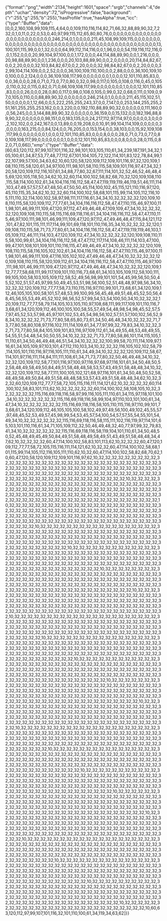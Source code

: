 {"format":"png","width":2134,"height":1601,"space":"srgb","channels":4,"depth":"uchar","density":72,"isProgressive":false,"background":{"r":255,"g":255,"b":255},"hasProfile":true,"hasAlpha":true,"icc":{"type":"Buffer","data":[0,0,2,160,108,99,109,115,4,64,0,0,109,110,116,114,82,71,66,32,88,89,90,32,7,232,0,1,0,11,0,22,0,53,0,40,97,99,115,112,65,80,80,76,0,0,0,0,0,0,0,0,0,0,0,0,0,0,0,0,0,0,0,0,0,0,0,0,0,0,246,214,0,1,0,0,0,0,211,45,108,99,109,115,0,0,0,0,0,0,0,0,0,0,0,0,0,0,0,0,0,0,0,0,0,0,0,0,0,0,0,0,0,0,0,0,0,0,0,0,0,0,0,0,0,0,0,0,0,0,0,13,100,101,115,99,0,0,1,32,0,0,0,64,99,112,114,116,0,0,1,96,0,0,0,54,119,116,112,116,0,0,1,152,0,0,0,20,99,104,97,100,0,0,1,172,0,0,0,44,114,88,89,90,0,0,1,216,0,0,0,20,98,88,89,90,0,0,1,236,0,0,0,20,103,88,89,90,0,0,2,0,0,0,0,20,114,84,82,67,0,0,2,20,0,0,0,32,103,84,82,67,0,0,2,20,0,0,0,32,98,84,82,67,0,0,2,20,0,0,0,32,99,104,114,109,0,0,2,52,0,0,0,36,100,109,110,100,0,0,2,88,0,0,0,36,100,109,100,100,0,0,2,124,0,0,0,36,109,108,117,99,0,0,0,0,0,0,0,1,0,0,0,12,101,110,85,83,0,0,0,36,0,0,0,28,0,71,0,73,0,77,0,80,0,32,0,98,0,117,0,105,0,108,0,116,0,45,0,105,0,110,0,32,0,115,0,82,0,71,0,66,109,108,117,99,0,0,0,0,0,0,0,1,0,0,0,12,101,110,85,83,0,0,0,26,0,0,0,28,0,80,0,117,0,98,0,108,0,105,0,99,0,32,0,68,0,111,0,109,0,97,0,105,0,110,0,0,88,89,90,32,0,0,0,0,0,0,246,214,0,1,0,0,0,0,211,45,115,102,51,50,0,0,0,0,0,1,12,66,0,0,5,222,255,255,243,37,0,0,7,147,0,0,253,144,255,255,251,161,255,255,253,162,0,0,3,220,0,0,192,110,88,89,90,32,0,0,0,0,0,0,111,160,0,0,56,245,0,0,3,144,88,89,90,32,0,0,0,0,0,0,36,159,0,0,15,132,0,0,182,196,88,89,90,32,0,0,0,0,0,0,98,151,0,0,183,135,0,0,24,217,112,97,114,97,0,0,0,0,0,3,0,0,0,2,102,102,0,0,242,167,0,0,13,89,0,0,19,208,0,0,10,91,99,104,114,109,0,0,0,0,0,3,0,0,0,0,163,215,0,0,84,124,0,0,76,205,0,0,153,154,0,0,38,103,0,0,15,92,109,108,117,99,0,0,0,0,0,0,0,1,0,0,0,12,101,110,85,83,0,0,0,8,0,0,0,28,0,71,0,73,0,77,0,80,109,108,117,99,0,0,0,0,0,0,0,1,0,0,0,12,101,110,85,83,0,0,0,8,0,0,0,28,0,115,0,82,0,71,0,66]},"xmp":{"type":"Buffer","data":[60,63,120,112,97,99,107,101,116,32,98,101,103,105,110,61,34,239,187,191,34,32,105,100,61,34,87,53,77,48,77,112,67,101,104,105,72,122,114,101,83,122,78,84,99,122,107,99,57,100,34,63,62,10,60,120,58,120,109,112,109,101,116,97,32,120,109,108,110,115,58,120,61,34,97,100,111,98,101,58,110,115,58,109,101,116,97,47,34,32,120,58,120,109,112,116,107,61,34,88,77,80,32,67,111,114,101,32,52,46,52,46,48,45,69,120,105,118,50,34,62,10,32,60,114,100,102,58,82,68,70,32,120,109,108,110,115,58,114,100,102,61,34,104,116,116,112,58,47,47,119,119,119,46,119,51,46,111,114,103,47,49,57,57,57,47,48,50,47,50,50,45,114,100,102,45,115,121,110,116,97,120,45,110,115,35,34,62,10,32,32,60,114,100,102,58,68,101,115,99,114,105,112,116,105,111,110,32,114,100,102,58,97,98,111,117,116,61,34,34,10,32,32,32,32,120,109,108,110,115,58,120,109,112,77,77,61,34,104,116,116,112,58,47,47,110,115,46,97,100,111,98,101,46,99,111,109,47,120,97,112,47,49,46,48,47,109,109,47,34,10,32,32,32,32,120,109,108,110,115,58,115,116,69,118,116,61,34,104,116,116,112,58,47,47,110,115,46,97,100,111,98,101,46,99,111,109,47,120,97,112,47,49,46,48,47,115,84,121,112,101,47,82,101,115,111,117,114,99,101,69,118,101,110,116,35,34,10,32,32,32,32,120,109,108,110,115,58,71,73,77,80,61,34,104,116,116,112,58,47,47,119,119,119,46,103,105,109,112,46,111,114,103,47,120,109,112,47,34,10,32,32,32,32,120,109,108,110,115,58,100,99,61,34,104,116,116,112,58,47,47,112,117,114,108,46,111,114,103,47,100,99,47,101,108,101,109,101,110,116,115,47,49,46,49,47,34,10,32,32,32,32,120,109,108,110,115,58,116,105,102,102,61,34,104,116,116,112,58,47,47,110,115,46,97,100,111,98,101,46,99,111,109,47,116,105,102,102,47,49,46,48,47,34,10,32,32,32,32,120,109,108,110,115,58,120,109,112,61,34,104,116,116,112,58,47,47,110,115,46,97,100,111,98,101,46,99,111,109,47,120,97,112,47,49,46,48,47,34,10,32,32,32,120,109,112,77,77,58,68,111,99,117,109,101,110,116,73,68,61,34,103,105,109,112,58,100,111,99,105,100,58,103,105,109,112,58,52,49,56,98,99,101,101,54,45,99,56,50,50,45,52,102,51,57,45,97,99,50,49,45,53,51,98,56,100,52,51,48,48,97,98,56,34,10,32,32,32,120,109,112,77,77,58,73,110,115,116,97,110,99,101,73,68,61,34,120,109,112,46,105,105,100,58,101,57,48,53,99,100,99,56,45,48,49,51,48,45,52,50,56,48,45,56,55,53,49,45,52,102,98,56,52,57,99,54,53,54,100,50,34,10,32,32,32,120,109,112,77,77,58,79,114,105,103,105,110,97,108,68,111,99,117,109,101,110,116,73,68,61,34,120,109,112,46,100,105,100,58,55,57,49,54,48,98,54,98,45,52,57,57,97,45,52,53,57,98,45,97,101,102,53,45,54,98,56,102,57,51,57,100,102,56,52,98,34,10,32,32,32,71,73,77,80,58,65,80,73,61,34,50,46,48,34,10,32,32,32,71,73,77,80,58,80,108,97,116,102,111,114,109,61,34,77,97,99,32,79,83,34,10,32,32,32,71,73,77,80,58,84,105,109,101,83,116,97,109,112,61,34,49,55,48,53,48,49,55,54,55,51,54,48,54,50,50,55,34,10,32,32,32,71,73,77,80,58,86,101,114,115,105,111,110,61,34,50,46,49,48,46,51,54,34,10,32,32,32,100,99,58,70,111,114,109,97,116,61,34,105,109,97,103,101,47,112,110,103,34,10,32,32,32,116,105,102,102,58,79,114,105,101,110,116,97,116,105,111,110,61,34,49,34,10,32,32,32,120,109,112,58,67,114,101,97,116,111,114,84,111,111,108,61,34,71,73,77,80,32,50,46,49,48,34,10,32,32,32,120,109,112,58,77,101,116,97,100,97,116,97,68,97,116,101,61,34,50,48,50,52,58,48,49,58,49,50,84,49,51,58,48,48,58,53,57,43,49,51,58,48,48,34,10,32,32,32,120,109,112,58,77,111,100,105,102,121,68,97,116,101,61,34,50,48,50,52,58,48,49,58,49,50,84,49,51,58,48,48,58,53,57,43,49,51,58,48,48,34,62,10,32,32,32,60,120,109,112,77,77,58,72,105,115,116,111,114,121,62,10,32,32,32,32,60,114,100,102,58,83,101,113,62,10,32,32,32,32,32,60,114,100,102,58,108,105,10,32,32,32,32,32,32,115,116,69,118,116,58,97,99,116,105,111,110,61,34,115,97,118,101,100,34,10,32,32,32,32,32,32,115,116,69,118,116,58,99,104,97,110,103,101,100,61,34,47,34,10,32,32,32,32,32,32,115,116,69,118,116,58,105,110,115,116,97,110,99,101,73,68,61,34,120,109,112,46,105,105,100,58,102,49,97,49,56,100,49,102,45,55,57,97,48,45,52,53,49,57,45,98,99,54,53,45,57,54,100,54,57,57,55,54,55,101,54,49,34,10,32,32,32,32,32,32,115,116,69,118,116,58,115,111,102,116,119,97,114,101,65,103,101,110,116,61,34,71,105,109,112,32,50,46,49,48,32,40,77,97,99,32,79,83,41,34,10,32,32,32,32,32,32,115,116,69,118,116,58,119,104,101,110,61,34,50,48,50,52,45,48,49,45,49,50,84,49,51,58,48,49,58,49,51,43,49,51,58,48,48,34,47,62,10,32,32,32,32,60,47,114,100,102,58,83,101,113,62,10,32,32,32,60,47,120,109,112,77,77,58,72,105,115,116,111,114,121,62,10,32,32,60,47,114,100,102,58,68,101,115,99,114,105,112,116,105,111,110,62,10,32,60,47,114,100,102,58,82,68,70,62,10,60,47,120,58,120,109,112,109,101,116,97,62,10,32,32,32,32,32,32,32,32,32,32,32,32,32,32,32,32,32,32,32,32,32,32,32,32,32,32,32,32,32,32,32,32,32,32,32,32,32,32,32,32,32,32,32,32,32,32,32,32,32,32,32,32,32,32,32,32,32,32,32,32,32,32,32,32,32,32,32,32,32,32,32,32,32,32,32,32,32,32,32,32,32,32,32,32,32,32,32,32,32,32,32,32,32,32,32,32,32,32,32,32,10,32,32,32,32,32,32,32,32,32,32,32,32,32,32,32,32,32,32,32,32,32,32,32,32,32,32,32,32,32,32,32,32,32,32,32,32,32,32,32,32,32,32,32,32,32,32,32,32,32,32,32,32,32,32,32,32,32,32,32,32,32,32,32,32,32,32,32,32,32,32,32,32,32,32,32,32,32,32,32,32,32,32,32,32,32,32,32,32,32,32,32,32,32,32,32,32,32,32,32,32,10,32,32,32,32,32,32,32,32,32,32,32,32,32,32,32,32,32,32,32,32,32,32,32,32,32,32,32,32,32,32,32,32,32,32,32,32,32,32,32,32,32,32,32,32,32,32,32,32,32,32,32,32,32,32,32,32,32,32,32,32,32,32,32,32,32,32,32,32,32,32,32,32,32,32,32,32,32,32,32,32,32,32,32,32,32,32,32,32,32,32,32,32,32,32,32,32,32,32,32,32,10,32,32,32,32,32,32,32,32,32,32,32,32,32,32,32,32,32,32,32,32,32,32,32,32,32,32,32,32,32,32,32,32,32,32,32,32,32,32,32,32,32,32,32,32,32,32,32,32,32,32,32,32,32,32,32,32,32,32,32,32,32,32,32,32,32,32,32,32,32,32,32,32,32,32,32,32,32,32,32,32,32,32,32,32,32,32,32,32,32,32,32,32,32,32,32,32,32,32,32,32,10,32,32,32,32,32,32,32,32,32,32,32,32,32,32,32,32,32,32,32,32,32,32,32,32,32,32,32,32,32,32,32,32,32,32,32,32,32,32,32,32,32,32,32,32,32,32,32,32,32,32,32,32,32,32,32,32,32,32,32,32,32,32,32,32,32,32,32,32,32,32,32,32,32,32,32,32,32,32,32,32,32,32,32,32,32,32,32,32,32,32,32,32,32,32,32,32,32,32,32,32,10,32,32,32,32,32,32,32,32,32,32,32,32,32,32,32,32,32,32,32,32,32,32,32,32,32,32,32,32,32,32,32,32,32,32,32,32,32,32,32,32,32,32,32,32,32,32,32,32,32,32,32,32,32,32,32,32,32,32,32,32,32,32,32,32,32,32,32,32,32,32,32,32,32,32,32,32,32,32,32,32,32,32,32,32,32,32,32,32,32,32,32,32,32,32,32,32,32,32,32,32,10,32,32,32,32,32,32,32,32,32,32,32,32,32,32,32,32,32,32,32,32,32,32,32,32,32,32,32,32,32,32,32,32,32,32,32,32,32,32,32,32,32,32,32,32,32,32,32,32,32,32,32,32,32,32,32,32,32,32,32,32,32,32,32,32,32,32,32,32,32,32,32,32,32,32,32,32,32,32,32,32,32,32,32,32,32,32,32,32,32,32,32,32,32,32,32,32,32,32,32,32,10,32,32,32,32,32,32,32,32,32,32,32,32,32,32,32,32,32,32,32,32,32,32,32,32,32,32,32,32,32,32,32,32,32,32,32,32,32,32,32,32,32,32,32,32,32,32,32,32,32,32,32,32,32,32,32,32,32,32,32,32,32,32,32,32,32,32,32,32,32,32,32,32,32,32,32,32,32,32,32,32,32,32,32,32,32,32,32,32,32,32,32,32,32,32,32,32,32,32,32,32,10,32,32,32,32,32,32,32,32,32,32,32,32,32,32,32,32,32,32,32,32,32,32,32,32,32,32,32,32,32,32,32,32,32,32,32,32,32,32,32,32,32,32,32,32,32,32,32,32,32,32,32,32,32,32,32,32,32,32,32,32,32,32,32,32,32,32,32,32,32,32,32,32,32,32,32,32,32,32,32,32,32,32,32,32,32,32,32,32,32,32,32,32,32,32,32,32,32,32,32,32,10,32,32,32,32,32,32,32,32,32,32,32,32,32,32,32,32,32,32,32,32,32,32,32,32,32,32,32,32,32,32,32,32,32,32,32,32,32,32,32,32,32,32,32,32,32,32,32,32,32,32,32,32,32,32,32,32,32,32,32,32,32,32,32,32,32,32,32,32,32,32,32,32,32,32,32,32,32,32,32,32,32,32,32,32,32,32,32,32,32,32,32,32,32,32,32,32,32,32,32,32,10,32,32,32,32,32,32,32,32,32,32,32,32,32,32,32,32,32,32,32,32,32,32,32,32,32,32,32,32,32,32,32,32,32,32,32,32,32,32,32,32,32,32,32,32,32,32,32,32,32,32,32,32,32,32,32,32,32,32,32,32,32,32,32,32,32,32,32,32,32,32,32,32,32,32,32,32,32,32,32,32,32,32,32,32,32,32,32,32,32,32,32,32,32,32,32,32,32,32,32,32,10,32,32,32,32,32,32,32,32,32,32,32,32,32,32,32,32,32,32,32,32,32,32,32,32,32,32,32,32,32,32,32,32,32,32,32,32,32,32,32,32,32,32,32,32,32,32,32,32,32,32,32,32,32,32,32,32,32,32,32,32,32,32,32,32,32,32,32,32,32,32,32,32,32,32,32,32,32,32,32,32,32,32,32,32,32,32,32,32,32,32,32,32,32,32,32,32,32,32,32,32,10,32,32,32,32,32,32,32,32,32,32,32,32,32,32,32,32,32,32,32,32,32,32,32,32,32,32,32,32,32,32,32,32,32,32,32,32,32,32,32,32,32,32,32,32,32,32,32,32,32,32,32,32,32,32,32,32,32,32,32,32,32,32,32,32,32,32,32,32,32,32,32,32,32,32,32,32,32,32,32,32,32,32,32,32,32,32,32,32,32,32,32,32,32,32,32,32,32,32,32,32,10,32,32,32,32,32,32,32,32,32,32,32,32,32,32,32,32,32,32,32,32,32,32,32,32,32,32,32,32,32,32,32,32,32,32,32,32,32,32,32,32,32,32,32,32,32,32,32,32,32,32,32,32,32,32,32,32,32,32,32,32,32,32,32,32,32,32,32,32,32,32,32,32,32,32,32,32,32,32,32,32,32,32,32,32,32,32,32,32,32,32,32,32,32,32,32,32,32,32,32,32,10,32,32,32,32,32,32,32,32,32,32,32,32,32,32,32,32,32,32,32,32,32,32,32,32,32,32,32,32,32,32,32,32,32,32,32,32,32,32,32,32,32,32,32,32,32,32,32,32,32,32,32,32,32,32,32,32,32,32,32,32,32,32,32,32,32,32,32,32,32,32,32,32,32,32,32,32,32,32,32,32,32,32,32,32,32,32,32,32,32,32,32,32,32,32,32,32,32,32,32,32,10,32,32,32,32,32,32,32,32,32,32,32,32,32,32,32,32,32,32,32,32,32,32,32,32,32,32,32,32,32,32,32,32,32,32,32,32,32,32,32,32,32,32,32,32,32,32,32,32,32,32,32,32,32,32,32,32,32,32,32,32,32,32,32,32,32,32,32,32,32,32,32,32,32,32,32,32,32,32,32,32,32,32,32,32,32,32,32,32,32,32,32,32,32,32,32,32,32,32,32,32,10,32,32,32,32,32,32,32,32,32,32,32,32,32,32,32,32,32,32,32,32,32,32,32,32,32,32,32,32,32,32,32,32,32,32,32,32,32,32,32,32,32,32,32,32,32,32,32,32,32,32,32,32,32,32,32,32,32,32,32,32,32,32,32,32,32,32,32,32,32,32,32,32,32,32,32,32,32,32,32,32,32,32,32,32,32,32,32,32,32,32,32,32,32,32,32,32,32,32,32,32,10,32,32,32,32,32,32,32,32,32,32,32,32,32,32,32,32,32,32,32,32,32,32,32,32,32,32,32,32,32,32,32,32,32,32,32,32,32,32,32,32,32,32,32,32,32,32,32,32,32,32,32,32,32,32,32,32,32,32,32,32,32,32,32,32,32,32,32,32,32,32,32,32,32,32,32,32,32,32,32,32,32,32,32,32,32,32,32,32,32,32,32,32,32,32,32,32,32,32,32,32,10,32,32,32,32,32,32,32,32,32,32,32,32,32,32,32,32,32,32,32,32,32,32,32,32,32,32,32,32,32,32,32,32,32,32,32,32,32,32,32,32,32,32,32,32,32,32,32,32,32,32,32,32,32,32,32,32,32,32,32,32,32,32,32,32,32,32,32,32,32,32,32,32,32,32,32,32,32,32,32,32,32,32,32,32,32,32,32,32,32,32,32,32,32,32,32,32,32,32,32,32,10,32,32,32,32,32,32,32,32,32,32,32,32,32,32,32,32,32,32,32,32,32,32,32,32,32,32,32,32,32,32,32,32,32,32,32,32,32,32,32,32,32,32,32,32,32,32,32,32,32,32,32,32,32,32,32,32,32,32,32,32,32,32,32,32,32,32,32,32,32,32,32,32,32,32,32,32,32,32,32,32,32,32,32,32,32,32,32,32,32,32,32,32,32,32,32,32,32,32,32,32,10,32,32,32,32,32,32,32,32,32,32,32,32,32,32,32,32,32,32,32,32,32,32,32,32,32,32,32,10,60,63,120,112,97,99,107,101,116,32,101,110,100,61,34,119,34,63,62]}}